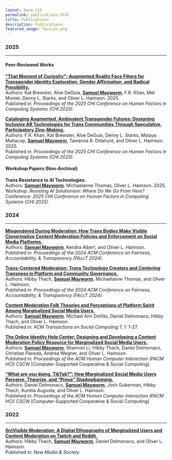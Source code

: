 ```yaml
---
layout: base.njk
permalink: publications.html
title: Publications
description: Publications
featured_image: favicon.png
---
```

### 2025
---
#### Peer-Reviewed Works
<a href="https://deepblue.lib.umich.edu/handle/2027.42/196550" target="_blank"><b>"That Moment of Curiosity": Augmented Reality Face Filters for Transgender Identity Exploration, Gender Affirmation, and Radical Possibility.</b></a>  
Authors: Kat Brewster, Aloe DeGuia, <b><u>Samuel Mayworm</u></b>, F.R. Khan, Mel Monier, Denny L. Starks, and Oliver L. Haimson. 2025.  
Published in: <i>Proceedings of the 2025 CHI Conference on Human Factors in Computing Systems (CHI 2025).</i>  

<a href="https://deepblue.lib.umich.edu/handle/2027.42/196549" target="_blank"><b>Cataloging Augmented, Ambivalent Transgender Futures: Designing Inclusive AR Technologies for Trans Communities Through Speculative, Participatory Zine-Making.</b></a>  
Authors: F.R. Khan, Kat Brewster, Aloe DeGuia, Denny L. Starks, Malaya Mañacop, <b><u>Samuel Mayworm</u></b>, Tawanna R. Dillahunt, and Oliver L. Haimson. 2025.  
Published in: <i>Proceedings of the 2025 CHI Conference on Human Factors in Computing Systems (CHI 2025).</i>  

#### Workshop Papers (Non-Archival)
<b>Trans Resistance to AI Technologies.</b>   
Authors: <b><u>Samuel Mayworm</u></b>, Michaelanne Thomas, Oliver L. Haimson. 2025.   
Workshop: <i>Resisting AI Solutionism: Where Do We Go From Here?</i>    
Conference: <i>2025 CHI Conference on Human Factors in Computing Systems (CHI 2025).</i>   

### 2024
---
<a href="https://doi.org/10.1145/3630106.3658907" target="_blank"><b>Misgendered During Moderation: How Trans Bodies Make Visible Cisnormative Content Moderation Policies and Enforcement on Social Media Platforms.</b></a>  
Authors: <b><u>Samuel Mayworm</u></b>, Kendra Albert, and Oliver L. Haimson.  
Published in: <i>Proceedings of the 2024 ACM Conference on Fairness, Accountability, & Transparency (FAccT 2024)</i>.  

<a href="https://doi.org/10.1145/3630106.3658909" target="_blank"><b>Trans-Centered Moderation: Trans Technology Creators and Centering Transness in Platform and Community Governance.</b></a>  
Authors: Hibby Thach, <b><u>Samuel Mayworm</u></b>, Michaelanne Thomas, and Oliver L. Haimson.    
Published in: <i>Proceedings of the 2024 ACM Conference on Fairness, Accountability, & Transparency (FAccT 2024)</i>.  

<a href="https://doi.org/10.1145/3632741" target="_blank"><b>Content Moderation Folk Theories and Perceptions of Platform Spirit Among Marginalized Social Media Users.</b></a>  
Authors: <b><u>Samuel Mayworm</u></b>, Michael Ann DeVito, Daniel Delmonaco, Hibby Thach, and Oliver L. Haimson.     
Published in: <i>ACM Transactions on Social Computing</i> 7, 1: 1-27.  

<a href="https://doi.org/10.1145/3637406" target="_blank"><b>The Online Identity Help Center: Designing and Developing a Content Moderation Policy Resource for Marginalized Social Media Users.</b></a>  
Authors: <b><u>Samuel Mayworm</u></b>, Shannon Li, Hibby Thach, Daniel Delmonaco, Christian Paneda, Andrea Wegner, and Oliver L. Haimson.  
Published in: <i>Proceedings of the ACM Human Computer Interaction (PACM HCI)</i> CSCW [Computer-Supported Cooperative & Social Computing]  

<a href="https://doi.org/10.1145/3637431" target="_blank"><b>“What are you doing, TikTok?”: How Marginalized Social Media Users Perceive, Theorize, and “Prove” Shadowbanning.</b></a>  
Authors: Daniel Delmonaco, <b><u>Samuel Mayworm</u></b>, Josh Guberman, Hibby Thach, Aurelia Augusta, and Oliver L. Haimson.  
Published in: <i>Proceedings of the ACM Human Computer Interaction (PACM HCI)</i> CSCW [Computer-Supported Cooperative & Social Computing]    

### 2022
---
<a href="https://doi.org/10.1177/14614448221109804" target="_blank"><b>(In)Visible Moderation: A Digital Ethnography of Marginalized Users and Content Moderation on Twitch and Reddit.</b></a>  
Authors: Hibby Thach, <b><u>Samuel Mayworm</u></b>, Daniel Delmonaco, and Oliver L. Haimson.  
Published in: <i>New Media & Society.</i>  